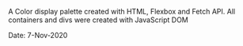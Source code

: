 A Color display palette created with HTML, Flexbox and Fetch API. All containers and divs were created with JavaScript DOM

Date: 7-Nov-2020